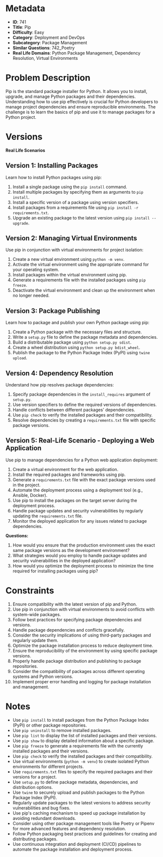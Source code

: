 # Metadata

- **ID**: 741
- **Title**: Pip
- **Difficulty**: Easy
- **Category**: Deployment and DevOps
- **Subcategory**: Package Management
- **Similar Questions**: 742_Poetry
- **Real Life Domains**: Python Package Management, Dependency Resolution, Virtual Environments

# Problem Description

Pip is the standard package installer for Python. It allows you to install, upgrade, and manage Python packages and their dependencies. Understanding how to use pip effectively is crucial for Python developers to manage project dependencies and ensure reproducible environments. The challenge is to learn the basics of pip and use it to manage packages for a Python project.

# Versions

**Real Life Scenarios**

## Version 1: Installing Packages

Learn how to install Python packages using pip:

1. Install a single package using the `pip install` command.
2. Install multiple packages by specifying them as arguments to `pip install`.
3. Install a specific version of a package using version specifiers.
4. Install packages from a requirements file using `pip install -r requirements.txt`.
5. Upgrade an existing package to the latest version using `pip install --upgrade`.

## Version 2: Managing Virtual Environments

Use pip in conjunction with virtual environments for project isolation:

1. Create a new virtual environment using `python -m venv`.
2. Activate the virtual environment using the appropriate command for your operating system.
3. Install packages within the virtual environment using pip.
4. Generate a requirements file with the installed packages using `pip freeze`.
5. Deactivate the virtual environment and clean up the environment when no longer needed.

## Version 3: Package Publishing

Learn how to package and publish your own Python package using pip:

1. Create a Python package with the necessary files and structure.
2. Write a `setup.py` file to define the package metadata and dependencies.
3. Build a distributable package using `python setup.py sdist`.
4. Create a wheel distribution using `python setup.py bdist_wheel`.
5. Publish the package to the Python Package Index (PyPI) using `twine upload`.

## Version 4: Dependency Resolution

Understand how pip resolves package dependencies:

1. Specify package dependencies in the `install_requires` argument of `setup.py`.
2. Use version specifiers to define the required versions of dependencies.
3. Handle conflicts between different packages' dependencies.
4. Use `pip check` to verify the installed packages and their compatibility.
5. Resolve dependencies by creating a `requirements.txt` file with specific package versions.

## Version 5: Real-Life Scenario - Deploying a Web Application

Use pip to manage dependencies for a Python web application deployment:

1. Create a virtual environment for the web application.
2. Install the required packages and frameworks using pip.
3. Generate a `requirements.txt` file with the exact package versions used in the project.
4. Automate the deployment process using a deployment tool (e.g., Ansible, Docker).
5. Use pip to install the packages on the target server during the deployment process.
6. Handle package updates and security vulnerabilities by regularly updating the `requirements.txt` file.
7. Monitor the deployed application for any issues related to package dependencies.

**Questions:**
1. How would you ensure that the production environment uses the exact same package versions as the development environment?
2. What strategies would you employ to handle package updates and security vulnerabilities in the deployed application?
3. How would you optimize the deployment process to minimize the time required for installing packages using pip?

# Constraints

1. Ensure compatibility with the latest version of pip and Python.
2. Use pip in conjunction with virtual environments to avoid conflicts with system-wide packages.
3. Follow best practices for specifying package dependencies and versions.
4. Handle package dependencies and conflicts gracefully.
5. Consider the security implications of using third-party packages and regularly update them.
6. Optimize the package installation process to reduce deployment time.
7. Ensure the reproducibility of the environment by using specific package versions.
8. Properly handle package distribution and publishing to package repositories.
9. Consider the compatibility of packages across different operating systems and Python versions.
10. Implement proper error handling and logging for package installation and management.

# Notes

- Use `pip install` to install packages from the Python Package Index (PyPI) or other package repositories.
- Use `pip uninstall` to remove installed packages.
- Use `pip list` to display the list of installed packages and their versions.
- Use `pip show` to display detailed information about a specific package.
- Use `pip freeze` to generate a requirements file with the currently installed packages and their versions.
- Use `pip check` to verify the installed packages and their compatibility.
- Use virtual environments (`python -m venv`) to create isolated Python environments for different projects.
- Use `requirements.txt` files to specify the required packages and their versions for a project.
- Use `setup.py` to define package metadata, dependencies, and distribution options.
- Use `twine` to securely upload and publish packages to the Python Package Index (PyPI).
- Regularly update packages to the latest versions to address security vulnerabilities and bug fixes.
- Use pip's caching mechanism to speed up package installation by avoiding redundant downloads.
- Consider using other package management tools like Poetry or Pipenv for more advanced features and dependency resolution.
- Follow Python packaging best practices and guidelines for creating and distributing packages.
- Use continuous integration and deployment (CI/CD) pipelines to automate the package installation and deployment process.